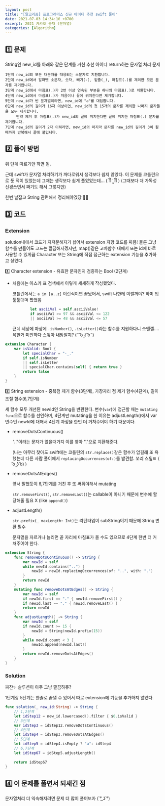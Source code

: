 ```yaml
---
layout: post
title: "[알고리즘] 프로그래머스 신규 아이디 추천 swift 풀이"
date: 2021-07-03 14:34:10 +0700
excerpt: 2021 카카오 공채 (문자열)
categories: [Algorithm]
---
```


## 1️⃣ 문제

String인 new_id를 아래와 같은 단계를 거친 추천 아이디 return하는 문자열 처리 문제

```
1단계 new_id의 모든 대문자를 대응되는 소문자로 치환합니다.
2단계 new_id에서 알파벳 소문자, 숫자, 빼기(-), 밑줄(_), 마침표(.)를 제외한 모든 문자를 제거합니다.
3단계 new_id에서 마침표(.)가 2번 이상 연속된 부분을 하나의 마침표(.)로 치환합니다.
4단계 new_id에서 마침표(.)가 처음이나 끝에 위치한다면 제거합니다.
5단계 new_id가 빈 문자열이라면, new_id에 "a"를 대입합니다.
6단계 new_id의 길이가 16자 이상이면, new_id의 첫 15개의 문자를 제외한 나머지 문자들을 모두 제거합니다.
     만약 제거 후 마침표(.)가 new_id의 끝에 위치한다면 끝에 위치한 마침표(.) 문자를 제거합니다.
7단계 new_id의 길이가 2자 이하라면, new_id의 마지막 문자를 new_id의 길이가 3이 될 때까지 반복해서 끝에 붙입니다.
```

## 2️⃣ 풀이 방법

위 단계 따르기만 하면 됨.

근데 swift가 문자열 처리하기가 까다로워서 생각보다 쉽지 않았다. 이 문제를 코틀린으로 푼 적이 있었는데 그때는 생각보다 쉽게 풀었었는데... ( ꈨຶ ˙̫̮ ꈨຶ ) 
(그때보다 더 가독성 신경쓰면서 짜기도 해서 그렇지만)

한번 날잡고 String 관련해서 정리해야겠당 👩‍🏫

## 3️⃣ 코드

### Extension

solution내에서 코드가 지저분해지기 싫어서 extension 지향 코드를 짜봄! 물론 그냥 함수를 만들어도 코드는 깔끔해지겠지만, map()같은 고차함수 내에서 또는 id에 바로 사용할 수 있게끔 Character 또는 String에 직접 접근하는 extension 기능을 추가하고 싶었다.

1️⃣ Character extension - 유효한 문자인지 검증하는 Bool (2단계)

- 처음에는 아스키 표 검색해서 이렇게 세세하게 작성했었다. 

  코틀린에서는 `a in [a..z]` 이런식이면 끝났어서, swift 나한테 이럴꺼야? 하며 입 툴툴대며 짰었음

  ``` swift
          let asciiVal = self.asciiValue!
          if asciiVal >= 97 && asciiVal <= 122
          || asciiVal >= 48 && asciiVal <= 57
  ```

  근데 세상에 마상에 `.isNumber()`, `.isLetter()`라는 함수를 지원하다니 쏘엔젤.... 욕한거 미안하다 스윞아 내맘알지? (˵ ͡o ͜ʖ ͡o˵)

``` swift
extension Character {
    var isValid: Bool {
        let specialChar = "-_."
        if self.isNumber
        || self.isLetter
        || specialChar.contains(self) { return true }
        return false
    }
}
```

2️⃣ String extension - 중복점 제거 함수(3단계), 가장자리 점 제거 함수(4단계), 길이조절 함수(6,7단계)

세 함수 모두 개선된 newId인 String을 반환한다. 변수(`var`)에 접근할 때는 `mutating func`으로 함수를 선언하며, 4단계만 mutating을 한 이유는 adjustLength()에서 var 변수인 newId에 대해서 4단계 과정을 한번 더 거쳐주어야 하기 때문이다.

- removeDotsContinuous()

  ".."이라는 문자가 없을때가지 이를 찾아 "."으로 치환해준다.

  (나는 아무리 찾아도 swift에는 코틀린의 `str.replace()`같은 함수가 없길래 또 욕했는데 다른 사람 풀이에서 `replacingOccurrences(of:)`를 발견함. 쏘리 스윞ㅌ  ( ͡o ͜ʖ ͡o) )

- removeDotsAtEdges()

  앞서 말했듯이 6,7단계를 거친 후 또 써줘야해서 mutating

   `str.removeFirst()`, `str.removeLast()`는 callable이 아니기 때문에 변수에 할당해줄 필요 X (like `append()`)

- adjustLength()

  `str.prefix(_ maxLength: Int)`는 리턴타입이 subString이기 때문에 String 변환 필수

  문자열을 자르거나 늘리면 끝 자리에 마침표가 올 수도 있으므로 4단계 한번 더 거쳐주어야 한다.

``` swift
extension String {
    func removeDotsContinuous() -> String {
        var newId = self
        while newId.contains("..") {
            newId = newId.replacingOccurrences(of: "..", with: ".")
        }
        return newId
    }
    mutating func removeDotsAtEdges() -> String {
        var newId = self
        if newId.first == "." { newId.removeFirst() }
        if newId.last == "." { newId.removeLast() }
        return newId
    }
    func adjustLength() -> String {
        var newId = self
        if newId.count >= 15 {
            newId = String(newId.prefix(15))
        }
        while newId.count < 3 {
            newId.append(newId.last!)
        }
        return newId.removeDotsAtEdges()
    }
}
```

### Solution

짜잔✨ 솔루션이 아주 그냥 깔끔하쥬?

1단계랑 5단계는 한줄로 끝낼 수 있어서 따로 extension에 기능을 추가하지 않았다.

``` swift
func solution(_ new_id:String) -> String {
    // 1,2단계
    let idStep12 = new_id.lowercased().filter { $0.isValid }
    // 3단계
    var idStep3 = idStep12.removeDotsContinuous()
    // 4단계
    let idStep4 = idStep3.removeDotsAtEdges()
    // 5단계
    let idStep5 = idStep4.isEmpty ? "a": idStep4
    // 6,7단계
    let idStep67 = idStep5.adjustLength()
    
    return idStep67
}
```



## 4️⃣ 이 문제를 풀면서 되새긴 점

문자열처리 더 익숙해지려면 문제 더 많이 풀어보자  ( ͠° ͟ʖ ͠°) 
